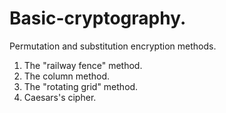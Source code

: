 # Basic-cryptography.
Permutation and substitution encryption methods.
1) The "railway fence" method.
2) The column method.
3) The "rotating grid" method.
4) Caesars's cipher.
